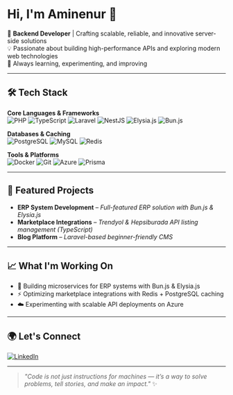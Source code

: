 # Hi, I'm Aminenur 👋

🚀 **Backend Developer** | Crafting scalable, reliable, and innovative server-side solutions  
💡 Passionate about building high-performance APIs and exploring modern web technologies  
🌱 Always learning, experimenting, and improving

---

## 🛠 Tech Stack

**Core Languages & Frameworks**  
![PHP](https://img.shields.io/badge/PHP-777BB4?style=flat&logo=php&logoColor=white)
![TypeScript](https://img.shields.io/badge/TypeScript-3178C6?style=flat&logo=typescript&logoColor=white)
![Laravel](https://img.shields.io/badge/Laravel-F05340?style=flat&logo=laravel&logoColor=white)
![NestJS](https://img.shields.io/badge/NestJS-E0234E?style=flat&logo=nestjs&logoColor=white)
![Elysia.js](https://img.shields.io/badge/Elysia.js-222222?style=flat&logo=elysia&logoColor=white)
![Bun.js](https://img.shields.io/badge/Bun.js-000000?style=flat&logo=bun&logoColor=white)

**Databases & Caching**  
![PostgreSQL](https://img.shields.io/badge/PostgreSQL-336791?style=flat&logo=postgresql&logoColor=white)
![MySQL](https://img.shields.io/badge/MySQL-4479A1?style=flat&logo=mysql&logoColor=white)
![Redis](https://img.shields.io/badge/Redis-DC382D?style=flat&logo=redis&logoColor=white)

**Tools & Platforms**  
![Docker](https://img.shields.io/badge/Docker-2496ED?style=flat&logo=docker&logoColor=white)
![Git](https://img.shields.io/badge/Git-F05032?style=flat&logo=git&logoColor=white)
![Azure](https://img.shields.io/badge/Azure-0089D6?style=flat&logo=microsoft-azure&logoColor=white)
![Prisma](https://img.shields.io/badge/Prisma-0C344B?style=flat&logo=prisma&logoColor=white)

---

## 📌 Featured Projects

- **ERP System Development** – _Full-featured ERP solution with Bun.js & Elysia.js_
- **Marketplace Integrations** – _Trendyol & Hepsiburada API listing management (TypeScript)_
- **Blog Platform** – _Laravel-based beginner-friendly CMS_

---

## 📈 What I'm Working On

- 🚀 Building microservices for ERP systems with Bun.js & Elysia.js  
- ⚡ Optimizing marketplace integrations with Redis + PostgreSQL caching  
- ☁️ Experimenting with scalable API deployments on Azure  

---

## 🌍 Let's Connect  
[![LinkedIn](https://img.shields.io/badge/LinkedIn-0A66C2?style=flat&logo=linkedin&logoColor=white)](https://www.linkedin.com/in/aminenur-ince-8b61a6232)

---

> _"Code is not just instructions for machines — it’s a way to solve problems, tell stories, and make an impact."_ ✨
